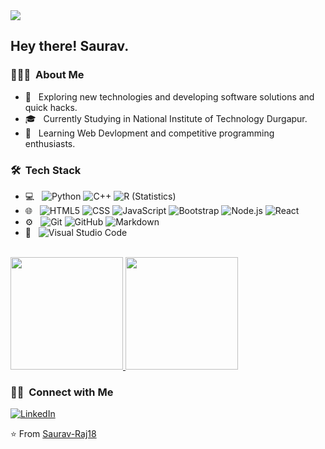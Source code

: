 <img src="https://raw.githubusercontent.com/Saurav-Raj18/saurav-Raj18/master/assets/Saurav%20RajBanner.png">

<h2> Hey there! Saurav.</h2>

<h3> 👨🏻‍💻 &nbsp;About Me </h3>

- 🤔 &nbsp; Exploring new technologies and developing software solutions and quick hacks.
- 🎓 &nbsp; Currently Studying in National Institute of Technology Durgapur.
- 🌱 &nbsp; Learning Web Devlopment and competitive programming enthusiasts.

<h3> 🛠 &nbsp;Tech Stack</h3>

- 💻 &nbsp;
  ![Python](https://img.shields.io/badge/-Python-333333?style=flat&logo=python)
  ![C++](https://img.shields.io/badge/-C++-333333?style=flat&logo=C%2B%2B&logoColor=00599C)
  ![R (Statistics)](https://img.shields.io/badge/-R-333333?style=flat&logo=R&logoColor=276DC3)
- 🌐 &nbsp;
  ![HTML5](https://img.shields.io/badge/-HTML5-333333?style=flat&logo=HTML5)
  ![CSS](https://img.shields.io/badge/-CSS-333333?style=flat&logo=CSS3&logoColor=1572B6)
  ![JavaScript](https://img.shields.io/badge/-JavaScript-333333?style=flat&logo=javascript)
  ![Bootstrap](https://img.shields.io/badge/-Bootstrap-333333?style=flat&logo=bootstrap&logoColor=563D7C)
  ![Node.js](https://img.shields.io/badge/-Node.js-333333?style=flat&logo=node.js)
  ![React](https://img.shields.io/badge/-React-333333?style=flat&logo=react)
- ⚙️ &nbsp;
  ![Git](https://img.shields.io/badge/-Git-333333?style=flat&logo=git)
  ![GitHub](https://img.shields.io/badge/-GitHub-333333?style=flat&logo=github)
  ![Markdown](https://img.shields.io/badge/-Markdown-333333?style=flat&logo=markdown)
- 🔧 &nbsp;
  ![Visual Studio Code](https://img.shields.io/badge/-Visual%20Studio%20Code-333333?style=flat&logo=visual-studio-code&logoColor=007ACC)


<br/>

<a href="https://github.com/Saurav-Raj18">
  <img height="180em" src="https://github-readme-stats.vercel.app/api?username=Saurav-Raj18&theme=buefy&show_icons=true" />
  <img height="180em" src="https://github-readme-stats.vercel.app/api/top-langs/?username=Saurav-Raj18&theme=buefy&layout=compact" />
</a>

<br/>

<h3> 🤝🏻 &nbsp;Connect with Me </h3>

<p align="center">

<a href="https://www.linkedin.com/in/saurav-raj-2b0810232/"><img alt="LinkedIn" src="https://img.shields.io/badge/LinkedIn-Saurav%20Raj-blue?style=flat-square&logo=linkedin"></a>

</p>

⭐️ From [Saurav-Raj18](https://github.com/Saurav-Raj18)

